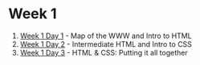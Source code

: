 # Week 1

1. [Week 1 Day 1](./w1d1) - Map of the WWW and Intro to HTML
2. [Week 1 Day 2](./w1d2) - Intermediate HTML and Intro to CSS
2. [Week 1 Day 3](./w1d3) - HTML & CSS: Putting it all together
